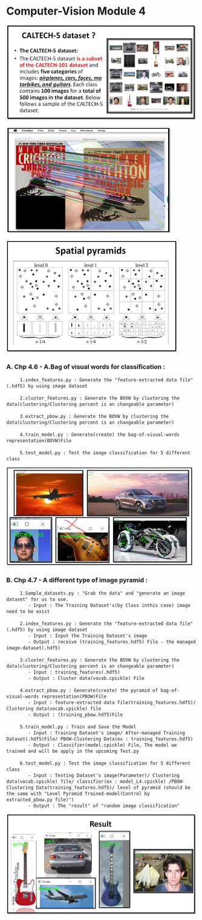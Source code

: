 # Computer-Vision Module 4

![image](Result_Image/chp_4_6_caltech5_dataset.png) <br>

![image](Result_Image/chp_4_6_SIFT.png) <br>

![image](Result_Image/chp_4_7_Spatial_Pyramids.png) <br>


###    A. Chp 4.6 - A.Bag of visual words for classification : 
    
         1.index_features.py : Generate the "feature-extracted data file" (.hdf5) by using image dataset 
        
         2.cluster_features.py : Generate the BOVW by clustering the data(clustering/Clustering percent is an changeable parameter) 
        
         3.extract_pbow.py : Generate the BOVW by clustering the data(clustering/Clustering percent is an changeable parameter) 
        
         4.train_model.py : Generate(create) the bag-of-visual-words representation(BOVW)File
        
         5.test_model.py : Test the image classification for 5 different class
   
![image](Result_Image/chp_4_6_Classified_TestOwnImage.png) <br>


###  B. Chp 4.7 - A different type of image pyramid : 
    
         1.Sample_datasets.py : "Grab the data" and "generate an image dataset" for us to use.
            - Input : The Training Dataset's(by Class inthis case) image need to be exist 
            
         2.index_features.py : Generate the "feature-extracted data file" (.hdf5) by using image dataset 
            - Input : Input the Training Dataset's image
            - Output : receive (training_features.hdf5) File - the managed image-dataset(.hdf5)
            
         3.cluster_features.py : Generate the BOVW by clustering the data(clustering/Clustering percent is an changeable parameter) 
            - Input : training_features(.hdf5) 
            - Output : Cluster data(vocab.cpickle) File
            
         4.extract_pbow.py : Generate(create) the pyramid of bag-of-visual-words representation(PBOW)File
            - Input : feature-extracted data file(training_features.hdf5)/ Clustering data(vocab.cpickle) file
            - Output : (training_pbow.hdf5)File
            
         5.train_model.py : Train and Save the Model
            - Input : Training Dataset's image/ After-managed Training Dataset(.hdf5)File/ PBOW-Clustering Data(ex : training_features.hdf5)
            - Output : Classifier(model.cpickle) File, The model we trained and will be apply in the upcoming Test.py
            
         6.test_model.py : Test the image classification for 5 different class
            - Input : Testing Dataset's image(Parameter)/ Clustering data(vocab.cpickle) file/ classifier(ex : model_L4.cpickle) /PBOW-Clustering Data(training_features.hdf5)/ level of pyramid (should be the same with "Level Pyramid Trained-model(Control by extracted_pbow.py file)")
            - Output : The "result" of "random image classification"
            
![image](Result_Image/chp_4_7_Testing_Image.png) <br>
   
